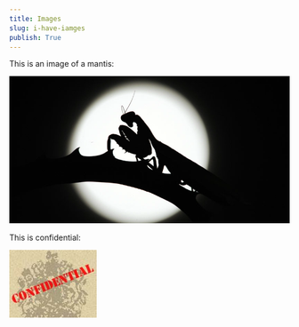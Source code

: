 ```yaml
---
title: Images
slug: i-have-iamges
publish: True
---
```


This is an image of a mantis:

![Image One](images/an-image.png)

This is confidential:

![Image Two](another-image-folder/an-image.png)
